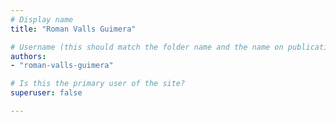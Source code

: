 ```yaml
---
# Display name
title: "Roman Valls Guimera"

# Username (this should match the folder name and the name on publications)
authors:
- "roman-valls-guimera"

# Is this the primary user of the site?
superuser: false

---
```

